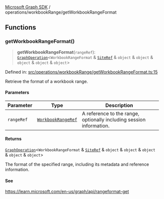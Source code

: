 [Microsoft Graph SDK](../../README.md) / operations/workbookRange/getWorkbookRangeFormat

## Functions

### getWorkbookRangeFormat()

> **getWorkbookRangeFormat**(`rangeRef`): [`GraphOperation`](../../GraphOperation.md#graphoperation)\<`WorkbookRangeFormat` & [`SiteRef`](../../models/SiteRef.md#siteref) & `object` & `object` & `object` & `object` & `object`\>

Defined in: [src/operations/workbookRange/getWorkbookRangeFormat.ts:15](https://github.com/Future-Secure-AI/microsoft-graph/blob/main/src/operations/workbookRange/getWorkbookRangeFormat.ts#L15)

Retrieve the format of a workbook range.

#### Parameters

| Parameter | Type | Description |
| ------ | ------ | ------ |
| `rangeRef` | [`WorkbookRangeRef`](../../models/WorkbookRangeRef.md#workbookrangeref) | A reference to the range, optionally including session information. |

#### Returns

[`GraphOperation`](../../GraphOperation.md#graphoperation)\<`WorkbookRangeFormat` & [`SiteRef`](../../models/SiteRef.md#siteref) & `object` & `object` & `object` & `object` & `object`\>

The format of the specified range, including its metadata and reference information.

#### See

https://learn.microsoft.com/en-us/graph/api/rangeformat-get

